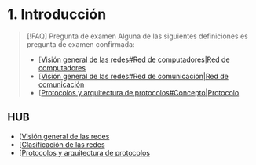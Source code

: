 # 1. Introducción
>[!FAQ] Pregunta de examen
>Alguna de las siguientes definiciones es pregunta de examen confirmada:
>	- [[Visión general de las redes#Red de computadores|Red de computadores](Visi%C3%B3n%20general%20de%20las%20redes.md)
>	- [[Visión general de las redes#Red de comunicación|Red de comunicación](Visi%C3%B3n%20general%20de%20las%20redes.md)
>	- [[Protocolos y arquitectura de protocolos#Concepto|Protocolo](Protocolos%20y%20arquitectura%20de%20protocolos.md)

## HUB
- [[Visión general de las redes](Visi%C3%B3n%20general%20de%20las%20redes.md)
- [[Clasificación de las redes](Clasificaci%C3%B3n%20de%20las%20redes.md)
- [[Protocolos y arquitectura de protocolos](Protocolos%20y%20arquitectura%20de%20protocolos.md)
